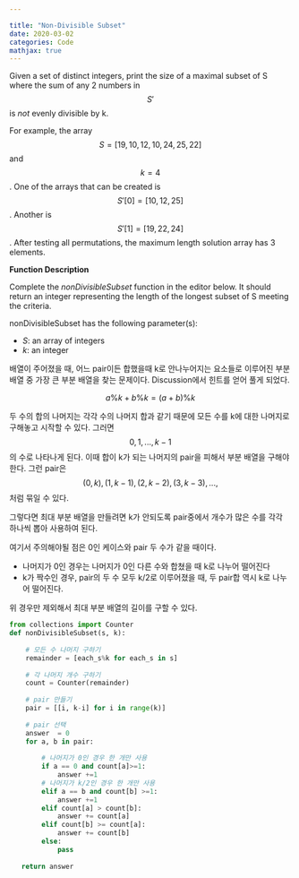 ```yaml
---

title: "Non-Divisible Subset"
date: 2020-03-02
categories: Code
mathjax: true
---
```


Given a set of distinct integers, print the size of a maximal subset of  S where the sum of any 2 numbers in $$S' $$ is *not* evenly divisible by k.

For example, the array $$ S = [19, 10, 12, 10, 24,25, 22] $$ and $$k =4$$. One of the arrays that can be created is $$S'[0] = [10, 12, 25] $$ . Another is $$ S'[1] = [19, 22, 24] $$. After testing all permutations, the maximum length solution array has 3 elements.

**Function Description**

Complete the *nonDivisibleSubset* function in the editor below. It should return an integer representing the length of the longest subset of S meeting the criteria.

nonDivisibleSubset has the following parameter(s):

- *S*: an array of integers
- *k*: an integer



배열이 주어졌을 때, 어느 pair이든 합했을때 k로 안나누어지는 요소들로 이루어진 부분 배열 중 가장 큰 부분 배열을 찾는 문제이다. Discussion에서 힌트를 얻어 풀게 되었다. 

$$ a \% k +b \% k = (a+b)\% k$$ 

두 수의 합의 나머지는 각각 수의 나머지 합과 같기 때문에 모든 수를 k에 대한 나머지로 구해놓고 시작할 수 있다. 그러면 $$0, 1, ..., k-1$$의 수로 나타나게 된다. 이때 합이 k가 되는 나머지의 pair을 피해서 부분 배열을 구해야한다. 그런 pair은 $$ (0, k), (1, k-1), (2, k-2), (3, k-3), ..., $$ 처럼 묶일 수 있다. 

그렇다면 최대 부분 배열을 만들려면 k가 안되도록 pair중에서 개수가 많은 수를 각각 하나씩 뽑아 사용하여 된다. 

여기서 주의해야될 점은 0인 케이스와 pair 두 수가 같을 때이다. 

- 나머지가 0인 경우는 나머지가 0인 다른 수와 합쳤을 때 k로 나누어 떨어진다
- k가 짝수인 경우, pair의 두 수 모두 k/2로 이루어졌을 때, 두 pair합 역시 k로 나누어 떨어진다.

위 경우만 제외해서 최대 부분 배열의 길이를 구할 수 있다.



```python
from collections import Counter
def nonDivisibleSubset(s, k):
    
    # 모든 수 나머지 구하기
    remainder = [each_s%k for each_s in s]
    
    # 각 나머지 개수 구하기
    count = Counter(remainder)
    
    # pair 만들기
    pair = [[i, k-i] for i in range(k)]
    
    # pair 선택
    answer  = 0
    for a, b in pair:
        
        # 나머지가 0인 경우 한 개만 사용
        if a == 0 and count[a]>=1:
            answer +=1
        # 나머지가 k/2인 경우 한 개만 사용
        elif a == b and count[b] >=1:
            answer +=1
        elif count[a] > count[b]:
            answer += count[a]
        elif count[b] >= count[a]:
            answer += count[b]
        else:
            pass
   
   return answer
```





